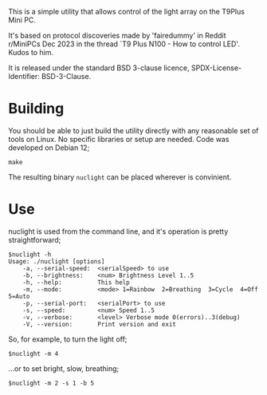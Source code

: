 This is a simple utility that allows control of the light array on the T9Plus Mini PC.

It's based on protocol discoveries made by 'fairedummy' in Reddit r/MiniPCs Dec 2023 in 
the thread `T9 Plus N100 - How to control LED'. Kudos to him.

It is released under the standard BSD 3-clause licence, SPDX-License-Identifier: BSD-3-Clause.

Building
========

You should be able to just build the utility directly with any reasonable set of tools on Linux.
No specific libraries or setup are needed. Code was developed on Debian 12;

```
make
```

The resulting binary `nuclight` can be placed wherever is convinient.

Use
===

nuclight is used from the command line, and it's operation is pretty straightforward;

```
$nuclight -h
Usage: ./nuclight [options]
    -a, --serial-speed:  <serialSpeed> to use
    -b, --brightness:    <num> Brightness Level 1..5
    -h, --help:          This help
    -m, --mode:          <mode> 1=Rainbow  2=Breathing  3=Cycle  4=Off  5=Auto  
    -p, --serial-port:   <serialPort> to use
    -s, --speed:         <num> Speed 1..5
    -v, --verbose:       <level> Verbose mode 0(errors)..3(debug)
    -V, --version:       Print version and exit
```

So, for example, to turn the light off;
```
$nuclight -m 4
```

...or to set bright, slow, breathing;

```
$nuclight -m 2 -s 1 -b 5
```
